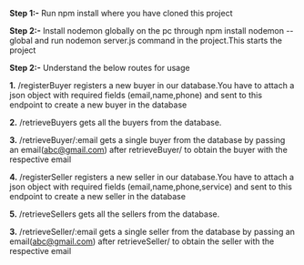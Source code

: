**Step 1:-** Run npm install where you have cloned this project

**Step 2:-** Install nodemon globally on the pc through npm install nodemon --global and run nodemon server.js command in the project.This starts the project

**Step 2:-** Understand the below routes for usage

**1.** /registerBuyer registers a new buyer in our database.You have to attach a json object with required fields (email,name,phone) and sent to this endpoint to create a new buyer in the database

**2.** /retrieveBuyers gets all the buyers from the database.

**3.** /retrieveBuyer/:email gets a single buyer from the database by passing an email(abc@gmail.com) after retrieveBuyer/ to obtain the buyer with the respective email

**4.** /registerSeller registers a new seller in our database.You have to attach a json object with required fields (email,name,phone,service) and sent to this endpoint to create a new seller in the database

**5.** /retrieveSellers gets all the sellers from the database.

**3.** /retrieveSeller/:email gets a single seller from the database by passing an email(abc@gmail.com) after retrieveSeller/ to obtain the seller with the respective email